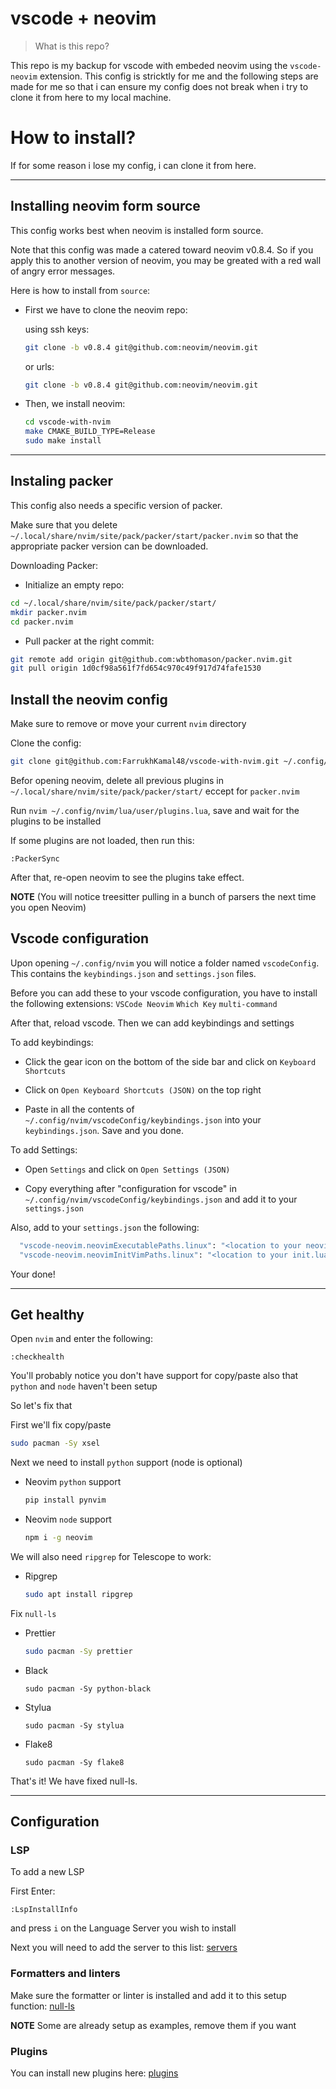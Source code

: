 # vscode + neovim
> What is this repo?

This repo is my backup for vscode with embeded neovim using the `vscode-neovim` extension. This config is stricktly for me and the following steps are made for me so that i can ensure my config does not break when i try to clone it from here to my local machine.


# How to install?
If for some reason i lose my config, i can clone it from here.

---
## Installing neovim form source
This config works best when neovim is installed form source.

Note that this config was made a catered toward neovim v0.8.4. So if you apply this to another version of neovim, you may be greated with a red wall of angry error messages.

Here is how to install from `source`:

- First we have to clone the neovim repo:

  using ssh keys:
  ```sh 
  git clone -b v0.8.4 git@github.com:neovim/neovim.git 
  ```
  or urls:
  ```sh 
  git clone -b v0.8.4 git@github.com:neovim/neovim.git 
  ```

- Then, we install neovim:
  ```sh
  cd vscode-with-nvim
  make CMAKE_BUILD_TYPE=Release
  sudo make install
  ```
---
## Instaling packer
This config also needs a specific version of packer.

Make sure that you delete `~/.local/share/nvim/site/pack/packer/start/packer.nvim` so that the appropriate packer version can be downloaded.

Downloading Packer:

  - Initialize an empty repo:
  ```sh 
  cd ~/.local/share/nvim/site/pack/packer/start/
  mkdir packer.nvim
  cd packer.nvim
  ```

  - Pull packer at the right commit:
  ```sh 
  git remote add origin git@github.com:wbthomason/packer.nvim.git 
  git pull origin 1d0cf98a561f7fd654c970c49f917d74fafe1530
  ```

## Install the neovim config

Make sure to remove or move your current `nvim` directory

Clone the config:
```sh
git clone git@github.com:FarrukhKamal48/vscode-with-nvim.git ~/.config/nvim
```

Befor opening neovim, delete all previous plugins in `~/.local/share/nvim/site/pack/packer/start/` eccept for `packer.nvim`

Run `nvim ~/.config/nvim/lua/user/plugins.lua`, save and wait for the plugins to be installed

If some plugins are not loaded, then run this:
```
:PackerSync
```
After that, re-open neovim to see the plugins take effect.

**NOTE** (You will notice treesitter pulling in a bunch of parsers the next time you open Neovim) 


## Vscode configuration
Upon opening `~/.config/nvim` you will notice a folder named `vscodeConfig`. This contains the `keybindings.json` and `settings.json` files. 

Before you can add these to your vscode configuration, you have to install the following extensions:
  `VSCode Neovim`
  `Which Key`
  `multi-command`

After that, reload vscode. Then we can add keybindings and settings

To add keybindings:

  - Click the gear icon on the bottom of the side bar and click on `Keyboard Shortcuts`
  
  - Click on `Open Keyboard Shortcuts (JSON)` on the top right

  - Paste in all the contents of `~/.config/nvim/vscodeConfig/keybindings.json` into your `keybindings.json`. Save and you done.

To add Settings:
  - Open `Settings` and click on `Open Settings (JSON)`
  
  - Copy everything after "configuration for vscode" in `~/.config/nvim/vscodeConfig/keybindings.json` and add it to your `settings.json`

Also, add to your `settings.json` the following:

```sh
  "vscode-neovim.neovimExecutablePaths.linux": "<location to your neovim execulabe> /usr/local/bin/nvim",
  "vscode-neovim.neovimInitVimPaths.linux": "<location to your init.lua> /home/farrukh/.config/nvim/init.lua",
```
Your done!

---
## Get healthy

Open `nvim` and enter the following:

```
:checkhealth
```

You'll probably notice you don't have support for copy/paste also that `python` and `node` haven't been setup

So let's fix that

First we'll fix copy/paste
  ```sh
  sudo pacman -Sy xsel
  ```

Next we need to install `python` support (node is optional)

- Neovim `python` support

  ```sh
  pip install pynvim
  ```

- Neovim `node` support

  ```sh
  npm i -g neovim
  ```

We will also need `ripgrep` for Telescope to work: 

- Ripgrep

  ```sh
  sudo apt install ripgrep
  ```

Fix `null-ls`

- Prettier
  
  ```sh
  sudo pacman -Sy prettier
  ```
 
- Black
  
  ```
  sudo pacman -Sy python-black
  ```

- Stylua
  
  ```
  sudo pacman -Sy stylua
  ```

- Flake8
  
  ```
  sudo pacman -Sy flake8
  ```
That's it! We have fixed null-ls.

---
## Configuration

### LSP

To add a new LSP

First Enter:

```
:LspInstallInfo
```

and press `i` on the Language Server you wish to install

Next you will need to add the server to this list: [servers](https://github.com/FarrukhKamal48/nvimCONF/blob/main/lua/user/lsp/lsp-installer.lua#L6)

### Formatters and linters

Make sure the formatter or linter is installed and add it to this setup function: [null-ls](https://github.com/FarrukhKamal48/nvimCONF/blob/main/lua/user/lsp/null-ls.lua#L12)

**NOTE** Some are already setup as examples, remove them if you want

### Plugins

You can install new plugins here: [plugins](https://github.com/FarrukhKamal48/nvimCONF/blob/main/lua/user/plugins.lua#L42)
